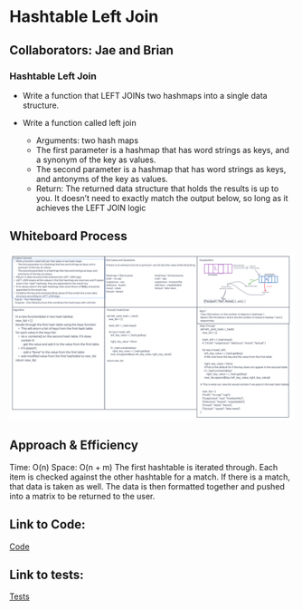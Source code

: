 # Hashtable Left Join

## Collaborators: Jae and Brian
### Hashtable Left Join
- Write a function that LEFT JOINs two hashmaps into a single data structure.

- Write a function called left join
  - Arguments: two hash maps
  - The first parameter is a hashmap that has word strings as keys, and a synonym of the key as values.
  - The second parameter is a hashmap that has word strings as keys, and antonyms of the key as values.
  - Return: The returned data structure that holds the results is up to you. It doesn’t need to exactly match the output below, so long as it achieves the LEFT JOIN logic
## Whiteboard Process
![left_join](whiteboard-hashtable-left-join.png)

## Approach & Efficiency
Time: O(n)
Space: O(n + m)
The first hashtable is iterated through. Each item is checked against the other hashtable for a match. If there is a match, that data is taken as well. The data is then formatted together and pushed into a matrix to be returned to the user.

## Link to Code:
[Code](hashtable_left_join.py)
## Link to tests:
[Tests](/tests/code_challenges/test_hashtable_left_join.py)
